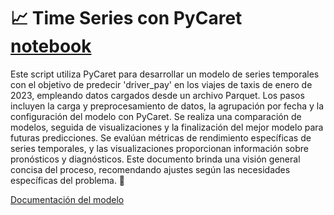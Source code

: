 # 📈 Time Series con PyCaret [notebook](ML_pago_conductor.ipynb)

Este script utiliza PyCaret para desarrollar un modelo de series temporales con el objetivo de predecir 'driver_pay' en los viajes de taxis de enero de 2023, empleando datos cargados desde un archivo Parquet. Los pasos incluyen la carga y preprocesamiento de datos, la agrupación por fecha y la configuración del modelo con PyCaret. Se realiza una comparación de modelos, seguida de visualizaciones y la finalización del mejor modelo para futuras predicciones. Se evalúan métricas de rendimiento específicas de series temporales, y las visualizaciones proporcionan información sobre pronósticos y diagnósticos. Este documento brinda una visión general concisa del proceso, recomendando ajustes según las necesidades específicas del problema. 🚀

[Documentación del modelo](doc_ml.md)